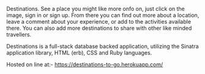 
Destinations. See a place you might like more onfo on, just click on the image, sign in or sign up. From there you can find out more about a location, leave a comment about your experience, or add to the activities available there. You can also add more destinations to share with other like minded travellers.

Destinations is a full-stack database backed application, utilizing the Sinatra application library, HTML (erb), CSS and Ruby languages.

Hosted on line at:-  https://destinations-to-go.herokuapp.com/
